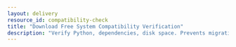 ```yaml
---
layout: delivery
resource_id: compatibility-check
title: "Download Free System Compatibility Verification"
description: "Verify Python, dependencies, disk space. Prevents migration failures due to system incompatibilities."
---
```

